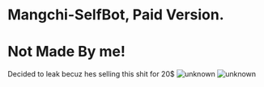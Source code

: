 # Mangchi-SelfBot, Paid Version.
# Not Made By me!
Decided to leak becuz hes selling this shit for 20$
![unknown](https://user-images.githubusercontent.com/67010072/159161327-e6327c23-2a31-43f0-b1e9-d9c058ee76ab.png)
![unknown](https://user-images.githubusercontent.com/67010072/159161202-49510bcf-1ed1-4cf3-b72f-138d624835f8.png)
